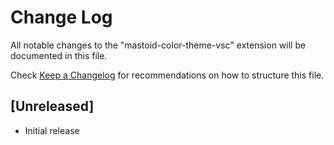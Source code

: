 # Change Log
All notable changes to the "mastoid-color-theme-vsc" extension will be documented in this file.

Check [Keep a Changelog](http://keepachangelog.com/) for recommendations on how to structure this file.

## [Unreleased]
- Initial release
